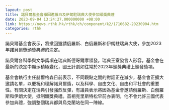 ```yaml
---
layout: post
title: 諾貝爾基金會撤回邀俄白及伊朗駐瑞典大使參加頒獎典禮
date: 2023-09-04 13:24:27.000000000 +08:00
link: https://news.rthk.hk/rthk/ch/component/k2/1716682-20230904.htm
categories: rthk
---
```


諾貝爾基金會表示，將撤回邀請俄羅斯、白俄羅斯和伊朗駐瑞典大使，參加2023年諾貝爾獎頒獎典禮的決定。

諾貝爾各科學與文學獎項在瑞典斯德哥爾摩頒發。瑞典王室發言人形容，基金會在最新的決定中顯示積極變化，國王計劃如往常於2023年頒獎典禮上頒發獎項。

基金會執行主任赫爾格森日前表示，不同觀點之間的對話正在減少，基金會正擴大邀請名單，以慶祝和理解諾貝爾獎，以及科學、自由文化、自由和平社會的重要性。有關決定在瑞典引發強烈反彈，有議員表示將因為基金會邀請俄羅斯、白俄羅斯和伊朗大使，抵制頒獎典禮。首相克里斯特松早前亦表明，他不會允許三國代表參加典禮，強調整個瑞典都與烏克蘭站在同一陣線。
